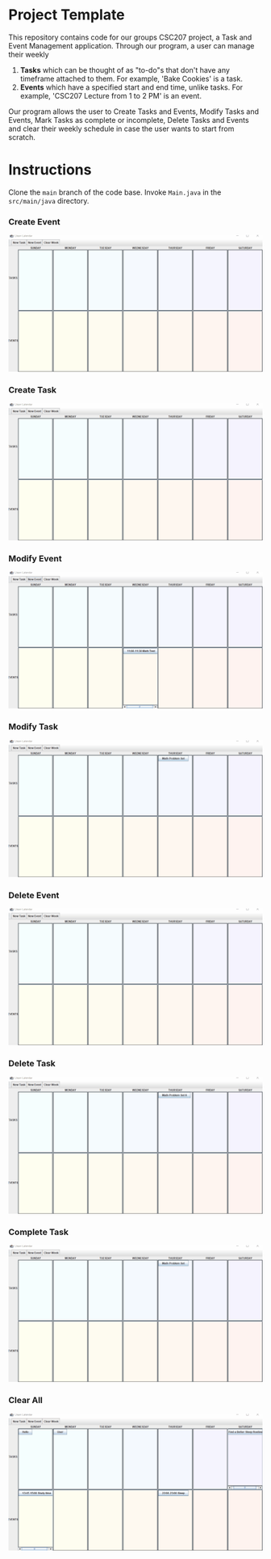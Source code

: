 # Project Template

This repository contains code for our groups CSC207 project, a Task and Event Management application. Through our program, a user can
manage their weekly
1. __Tasks__ which can be thought of as "to-do"s that don't have any timeframe attached to them. For example, 'Bake Cookies' is a task.
2. __Events__ which have a specified start and end time, unlike tasks. For example, 'CSC207 Lecture from 1 to 2 PM' is an event.

Our program allows the user to Create Tasks and Events, Modify Tasks and Events, Mark Tasks as complete or incomplete, Delete Tasks and Events and clear their weekly schedule in case the user wants to start from scratch.

# Instructions

Clone the ```main``` branch of the code base. Invoke ```Main.java``` in the ```src/main/java``` directory.

### Create Event

![Create Event](images/CreateEvent.gif)

### Create Task

![Create Event](images/CreateTask.gif)

### Modify Event

![Create Event](images/ModifyEvent.gif)

### Modify Task

![Create Event](images/ModifyTask.gif)

### Delete Event

![Create Event](images/CreateEvent.gif)

### Delete Task

![Create Event](images/DeleteTask.gif)

### Complete Task

![Create Event](images/CompleteTask.gif)

### Clear All

![Create All](images/ClearWeek.gif)
